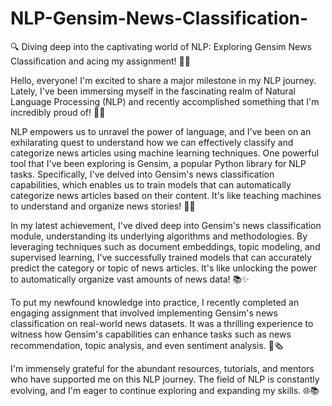 # NLP-Gensim-News-Classification- 

🔍 Diving deep into the captivating world of NLP: Exploring Gensim News Classification and acing my assignment! 📝💡

Hello, everyone! I'm excited to share a major milestone in my NLP journey. Lately, I've been immersing myself in the fascinating realm of Natural Language Processing (NLP) and recently accomplished something that I'm incredibly proud of! 🌟🚀

NLP empowers us to unravel the power of language, and I've been on an exhilarating quest to understand how we can effectively classify and categorize news articles using machine learning techniques. One powerful tool that I've been exploring is Gensim, a popular Python library for NLP tasks. Specifically, I've delved into Gensim's news classification capabilities, which enables us to train models that can automatically categorize news articles based on their content. It's like teaching machines to understand and organize news stories! 🤖📰

In my latest achievement, I've dived deep into Gensim's news classification module, understanding its underlying algorithms and methodologies. By leveraging techniques such as document embeddings, topic modeling, and supervised learning, I've successfully trained models that can accurately predict the category or topic of news articles. It's like unlocking the power to automatically organize vast amounts of news data! 📚✨

To put my newfound knowledge into practice, I recently completed an engaging assignment that involved implementing Gensim's news classification on real-world news datasets. It was a thrilling experience to witness how Gensim's capabilities can enhance tasks such as news recommendation, topic analysis, and even sentiment analysis. 🚀🗞️

I'm immensely grateful for the abundant resources, tutorials, and mentors who have supported me on this NLP journey. The field of NLP is constantly evolving, and I'm eager to continue exploring and expanding my skills. 🌐📚
